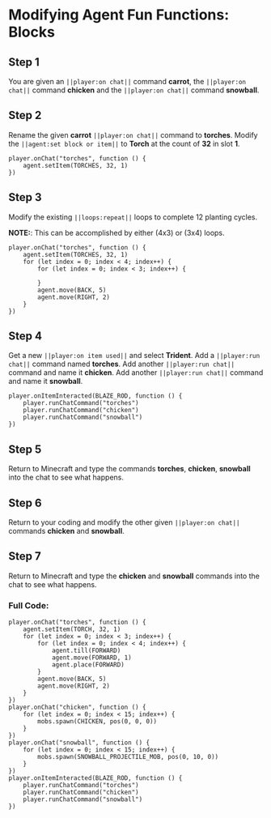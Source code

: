 # Modifying Agent Fun Functions: Blocks

## Step 1
You are given an ``||player:on chat||`` command **carrot**, the ``||player:on chat||`` command **chicken** and the ``||player:on chat||`` command **snowball**.


## Step 2
Rename the given **carrot** ``||player:on chat||`` command to **torches**.  Modify the ``||agent:set block or item||`` to **Torch** at the count of **32** in slot **1**.

```blocks
player.onChat("torches", function () {
    agent.setItem(TORCHES, 32, 1)
})
```

## Step 3

Modify the existing ``||loops:repeat||`` loops to complete 12 planting cycles.

**NOTE:**: This can be accomplished by either (4x3) or (3x4) loops.

```blocks
player.onChat("torches", function () {
    agent.setItem(TORCHES, 32, 1)
    for (let index = 0; index < 4; index++) {
        for (let index = 0; index < 3; index++) {
        	
        }
        agent.move(BACK, 5)
        agent.move(RIGHT, 2)
    }
})
```

## Step 4
Get a new ``||player:on item used||`` and select **Trident**.  Add a ``||player:run chat||`` command named **torches**. Add another ``||player:run chat||``  command and name it **chicken**. Add another ``||player:run chat||``  command and name it **snowball**. 

```blocks
player.onItemInteracted(BLAZE_ROD, function () { 
    player.runChatCommand("torches") 
    player.runChatCommand("chicken") 
    player.runChatCommand("snowball") 
})
```

## Step 5
Return to Minecraft and type the commands **torches**, **chicken**, **snowball** into the chat to see what happens. 

## Step 6
Return to your coding and modify the other given ``||player:on chat||`` commands **chicken** and **snowball**.

## Step 7
Return to Minecraft and type the **chicken** and **snowball** commands into the chat to see what happens. 

### Full Code: 

```blocks
player.onChat("torches", function () {
    agent.setItem(TORCH, 32, 1)
    for (let index = 0; index < 3; index++) {
        for (let index = 0; index < 4; index++) {
            agent.till(FORWARD)
            agent.move(FORWARD, 1)
            agent.place(FORWARD)
        }
        agent.move(BACK, 5)
        agent.move(RIGHT, 2)
    }
})
player.onChat("chicken", function () {
    for (let index = 0; index < 15; index++) {
        mobs.spawn(CHICKEN, pos(0, 0, 0))
    }
})
player.onChat("snowball", function () {
    for (let index = 0; index < 15; index++) {
        mobs.spawn(SNOWBALL_PROJECTILE_MOB, pos(0, 10, 0))
    }
})
player.onItemInteracted(BLAZE_ROD, function () {
    player.runChatCommand("torches")
    player.runChatCommand("chicken")
    player.runChatCommand("snowball")
})
```

